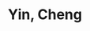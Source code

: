 ---
layout: profile
title: Yin, Cheng
name: Yin, Cheng
role: Intern
image: /assets/img/team/headimage.png
permalink: /team/yin-cheng/
email: yin.cheng@zgci.ac.cn
education:
  - degree: Undergraduate
    institution: Tsinghua University
    period: 2021-Present
    advisor: Prof. XXX
research_areas:
  - Reinforcement Learning
  - Machine Learning
  - Artificial Intelligence
  - Embodied AI
biography: |
  Yin Cheng is an undergraduate intern at Tsinghua University, focusing on reinforcement learning and its applications in artificial intelligence. With a strong interest in both theoretical and practical aspects of machine learning, he is dedicated to learning and contributing to the field through innovative research and collaboration.
--- 